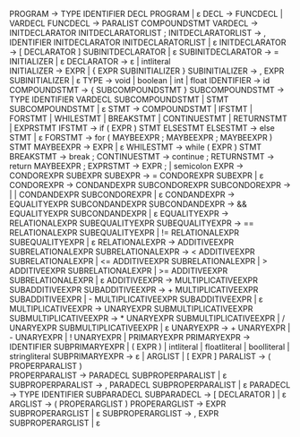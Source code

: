 PROGRAM                     → TYPE IDENTIFIER DECL PROGRAM | ε
DECL                        → FUNCDECL | VARDECL 
FUNCDECL                    → PARALIST COMPOUNDSTMT 
VARDECL                     → INITDECLARATOR INITDECLARATORLIST ; 
INITDECLARATORLIST          → , IDENTIFIER INITDECLARATOR INITDECLARATORLIST | ε
INITDECLARATOR              → [ DECLARATOR ] SUBINITDECLARATOR | ε
SUBINITDECLARATOR           → = INITIALIZER | ε
DECLARATOR                  → ε | intliteral  
INITIALIZER                 → EXPR | { EXPR SUBINITIALIZER } 
SUBINITIALIZER              → , EXPR SUBINITIALIZER | ε
TYPE                        → void | boolean | int | float 
IDENTIFIER                  → id 
COMPOUNDSTMT                → { SUBCOMPOUNDSTMT } 
SUBCOMPOUNDSTMT             → TYPE IDENTIFIER VARDECL SUBCOMPOUNDSTMT | STMT SUBCOMPOUNDSTMT | ε
STMT                        → COMPOUNDSTMT | IFSTMT | FORSTMT | WHILESTMT | BREAKSTMT | CONTINUESTMT | RETURNSTMT | EXPRSTMT 
IFSTMT                      → if ( EXPR ) STMT ELSESTMT 
ELSESTMT                    → else STMT | ε
FORSTMT                     → for ( MAYBEEXPR ; MAYBEEXPR ; MAYBEEXPR ) STMT 
MAYBEEXPR                   → EXPR | ε
WHILESTMT                   → while ( EXPR ) STMT 
BREAKSTMT                   → break ; 
CONTINUESTMT                → continue ; 
RETURNSTMT                  → return MAYBEEXPR ; 
EXPRSTMT                    → EXPR ;  | semicolon
EXPR                        → CONDOREXPR SUBEXPR 
SUBEXPR                     → = CONDOREXPR SUBEXPR  | ε
CONDOREXPR                  → CONDANDEXPR SUBCONDOREXPR 
SUBCONDOREXPR               →  | | CONDANDEXPR SUBCONDOREXPR | ε
CONDANDEXPR                 → EQUALITYEXPR SUBCONDANDEXPR 
SUBCONDANDEXPR              → && EQUALITYEXPR SUBCONDANDEXPR | ε
EQUALITYEXPR                → RELATIONALEXPR SUBEQUALITYEXPR 
SUBEQUALITYEXPR             → == RELATIONALEXPR SUBEQUALITYEXPR | != RELATIONALEXPR SUBEQUALITYEXPR | ε
RELATIONALEXPR              → ADDITIVEEXPR SUBRELATIONALEXPR 
SUBRELATIONALEXPR           → < ADDITIVEEXPR SUBRELATIONALEXPR | <= ADDITIVEEXPR SUBRELATIONALEXPR | > ADDITIVEEXPR SUBRELATIONALEXPR | >= ADDITIVEEXPR SUBRELATIONALEXPR | ε
ADDITIVEEXPR                → MULTIPLICATIVEEXPR SUBADDITIVEEXPR
SUBADDITIVEEXPR             → + MULTIPLICATIVEEXPR SUBADDITIVEEXPR | - MULTIPLICATIVEEXPR SUBADDITIVEEXPR  | ε
MULTIPLICATIVEEXPR          → UNARYEXPR SUBMULTIPLICATIVEEXPR 
SUBMULTIPLICATIVEEXPR       → * UNARYEXPR SUBMULTIPLICATIVEEXPR | / UNARYEXPR SUBMULTIPLICATIVEEXPR  | ε
UNARYEXPR                   → + UNARYEXPR | - UNARYEXPR | ! UNARYEXPR | PRIMARYEXPR 
PRIMARYEXPR                 → IDENTIFIER SUBPRIMARYEXPR | ( EXPR ) | intliteral | floatliteral | boolliteral | stringliteral 
SUBPRIMARYEXPR              → ε | ARGLIST | [ EXPR ] 
PARALIST                    → ( PROPERPARALIST )                             
PROPERPARALIST              → PARADECL SUBPROPERPARALIST | ε
SUBPROPERPARALIST           → , PARADECL SUBPROPERPARALIST | ε
PARADECL                    → TYPE IDENTIFIER SUBPARADECL
SUBPARADECL                 → [ DECLARATOR ] | ε
ARGLIST                     → ( PROPERARGLIST ) 
PROPERARGLIST               → EXPR SUBPROPERARGLIST | ε
SUBPROPERARGLIST            → , EXPR SUBPROPERARGLIST | ε